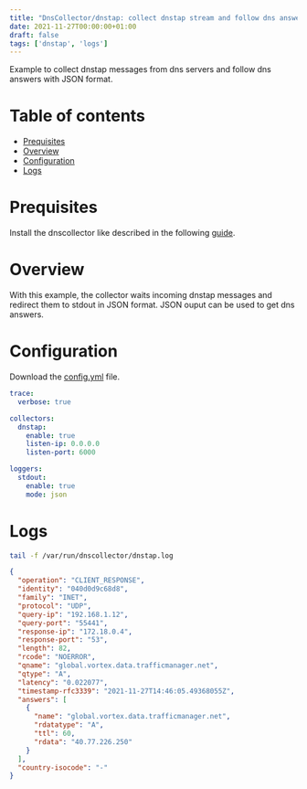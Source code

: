 ```yaml
---
title: "DnsCollector/dnstap: collect dnstap stream and follow dns answers with JSON format"
date: 2021-11-27T00:00:00+01:00
draft: false
tags: ['dnstap', 'logs']
---
```


Example to collect dnstap messages from dns servers and follow dns answers with JSON format.

# Table of contents

* [Prequisites](#prequisites)
* [Overview](#overview)
* [Configuration](#configuration)
* [Logs](#logs)

# Prequisites

Install the dnscollector like described in the following [guide](https://dmachard.github.io/posts/0007-dnscollector-install-binary/).

# Overview

With this example, the collector waits incoming dnstap messages and redirect them to stdout in JSON format.
JSON ouput can be used to get dns answers.

# Configuration

Download the [config.yml](https://github.com/dmachard/go-dnscollector/blob/main/example-config/use-case-3.yml) file. 

```yaml
trace:
  verbose: true

collectors:
  dnstap:
    enable: true
    listen-ip: 0.0.0.0
    listen-port: 6000

loggers:
  stdout:
    enable: true
    mode: json
```

# Logs

```bash
tail -f /var/run/dnscollector/dnstap.log
```

```json
{
  "operation": "CLIENT_RESPONSE",
  "identity": "040d0d9c68d8",
  "family": "INET",
  "protocol": "UDP",
  "query-ip": "192.168.1.12",
  "query-port": "55441",
  "response-ip": "172.18.0.4",
  "response-port": "53",
  "length": 82,
  "rcode": "NOERROR",
  "qname": "global.vortex.data.trafficmanager.net",
  "qtype": "A",
  "latency": "0.022077",
  "timestamp-rfc3339": "2021-11-27T14:46:05.49368055Z",
  "answers": [
    {
      "name": "global.vortex.data.trafficmanager.net",
      "rdatatype": "A",
      "ttl": 60,
      "rdata": "40.77.226.250"
    }
  ],
  "country-isocode": "-"
}
```


